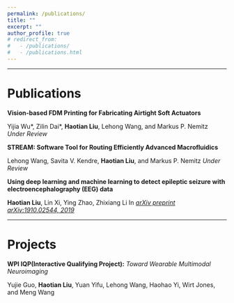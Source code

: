 ```yaml
---
permalink: /publications/
title: ""
excerpt: ""
author_profile: true
# redirect_from: 
#   - /publications/
#   - /publications.html
---
```


---
# Publications

**Vision-based FDM Printing for Fabricating Airtight Soft Actuators**

Yijia Wu\*, Zilin Dai\*, **Haotian Liu**, Lehong Wang, and Markus P. Nemitz
*Under Review*

**STREAM: Software Tool for Routing Efficiently Advanced Macrofluidics**

Lehong Wang, Savita V. Kendre, **Haotian Liu**, and Markus P. Nemitz
*Under Review*

**Using deep learning and machine learning to detect epileptic seizure with electroencephalography (EEG) data**

**Haotian Liu**, Lin Xi, Ying Zhao, Zhixiang Li
In *[arXiv preprint arXiv:1910.02544, 2019](https://arxiv.org/abs/1910.02544v1)*

---
# Projects
**WPI IQP(Interactive Qualifying Project):** *Toward Wearable Multimodal Neuroimaging*

Yujie Guo, **Haotian Liu**, Yuan Yifu, Lehong Wang, Haohao Yi, Wirt Jones, and Meng Wang
